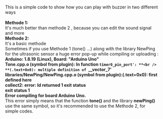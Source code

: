 This is a simple code to show how you can play with buzzer in two different ways<br />
<br />
**Methode 1:**<br />
    It's much better than methode 2 , because you can edit the sound signal and more<br />
**Methode 2:**<br />
    It's a basic methode<br />
    Sometimes if you use Methode 1 (tone() ...) along with the library NewPing for the ultrasonic sensor a huge error pop-up while compiling or uploading : <br />
                **Arduino: 1.8.19 (Linux), Board: "Arduino Uno"**<br />
                **Tone.cpp.o (symbol from plugin): In function `timer0_pin_port': **<br />
                **(.text+0x0): multiple definition of `__vector_7'** <br />
                **libraries/NewPing/NewPing.cpp.o (symbol from plugin):(.text+0x0): first defined here**<br />
                **collect2: error: ld returned 1 exit status**<br />
                **exit status 1**<br />
                **Error compiling for board Arduino Uno.**<br />
    This error simply means that the function **tone()** and the library **newPing()** use the same symbol, so it's recommended to use the Methode 2, for simple codes.<br />
